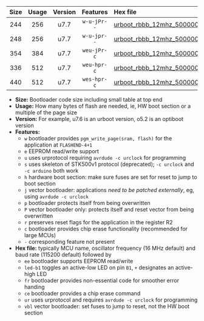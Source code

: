 |Size|Usage|Version|Features|Hex file|
|:-:|:-:|:-:|:-:|:--|
|244|256|u7.7|`w-u-jPr--`|[urboot_rbbb_12mhz_500000bps_led+b5_ur_vbl.hex](https://raw.githubusercontent.com/stefanrueger/urboot.hex/main/boards/rbbb/fcpu_12mhz/500000_bps/urboot_rbbb_12mhz_500000bps_led+b5_ur_vbl.hex)|
|248|256|u7.7|`w-u-jpr--`|[urboot_rbbb_12mhz_500000bps_led+b5_fr_ur_vbl.hex](https://raw.githubusercontent.com/stefanrueger/urboot.hex/main/boards/rbbb/fcpu_12mhz/500000_bps/urboot_rbbb_12mhz_500000bps_led+b5_fr_ur_vbl.hex)|
|354|384|u7.7|`weu-jPr-c`|[urboot_rbbb_12mhz_500000bps_ee_led+b5_fr_ce_ur_vbl.hex](https://raw.githubusercontent.com/stefanrueger/urboot.hex/main/boards/rbbb/fcpu_12mhz/500000_bps/urboot_rbbb_12mhz_500000bps_ee_led+b5_fr_ce_ur_vbl.hex)|
|336|512|u7.7|`weu-hpr-c`|[urboot_rbbb_12mhz_500000bps_ee_led+b5_fr_ce_ur.hex](https://raw.githubusercontent.com/stefanrueger/urboot.hex/main/boards/rbbb/fcpu_12mhz/500000_bps/urboot_rbbb_12mhz_500000bps_ee_led+b5_fr_ce_ur.hex)|
|440|512|u7.7|`wes-hpr-c`|[urboot_rbbb_12mhz_500000bps_ee_led+b5_fr_ce.hex](https://raw.githubusercontent.com/stefanrueger/urboot.hex/main/boards/rbbb/fcpu_12mhz/500000_bps/urboot_rbbb_12mhz_500000bps_ee_led+b5_fr_ce.hex)|

- **Size:** Bootloader code size including small table at top end
- **Usage:** How many bytes of flash are needed, ie, HW boot section or a multiple of the page size
- **Version:** For example, u7.6 is an urboot version, o5.2 is an optiboot version
- **Features:**
  + `w` bootloader provides `pgm_write_page(sram, flash)` for the application at `FLASHEND-4+1`
  + `e` EEPROM read/write support
  + `u` uses urprotocol requiring `avrdude -c urclock` for programming
  + `s` uses skeleton of STK500v1 protocol (deprecated); `-c urclock` and `-c arduino` both work
  + `h` hardware boot section: make sure fuses are set for reset to jump to boot section
  + `j` vector bootloader: applications *need to be patched externally*, eg, using `avrdude -c urclock`
  + `p` bootloader protects itself from being overwritten
  + `P` vector bootloader only: protects itself and reset vector from being overwritten
  + `r` preserves reset flags for the application in the register R2
  + `c` bootloader provides chip erase functionality (recommended for large MCUs)
  + `-` corresponding feature not present
- **Hex file:** typically MCU name, oscillator frequency (16 MHz default) and baud rate (115200 default) followed by
  + `ee` bootloader supports EEPROM read/write
  + `led-b1` toggles an active-low LED on pin `B1`, `+` designates an active-high LED
  + `fr` bootloader provides non-essential code for smoother error handing
  + `ce` bootloader provides a chip erase command
  + `ur` uses urprotocol and requires `avrdude -c urclock` for programming
  + `vbl` vector bootloader: set fuses to jump to reset, not the HW boot section
